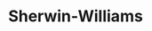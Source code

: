 ---
title: "Sherwin-Williams"
url: /washington/sherwin-williams-wisconsin-avenue-northwest/
shop: paint
---